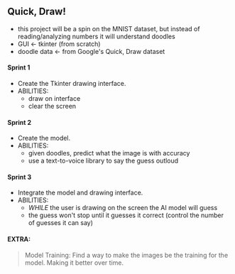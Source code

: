 ## Quick, Draw!
- this project will be a spin on the MNIST dataset, but instead of reading/analyzing numbers it will understand doodles
- GUI <- tkinter (from scratch)
- doodle data <- from Google's Quick, Draw dataset

#### Sprint 1
- Create the Tkinter drawing interface.
- ABILITIES:
    - draw on interface
    - clear the screen

#### Sprint 2
- Create the model.
- ABILITIES:
    - given doodles, predict what the image is with accuracy
    - use a text-to-voice library to say the guess outloud

#### Sprint 3
- Integrate the model and drawing interface.
- ABILITIES:
    - *WHILE* the user is drawing on the screen the AI model will guess
    - the guess won't stop until it guesses it correct (control the number of guesses it can say)

#### EXTRA:
> Model Training:
> Find a way to make the images be the training for the model. Making it better over time.